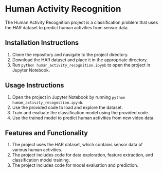 Human Activity Recognition
==========================
The Human Activity Recognition project is a classification problem that uses the HAR dataset to predict human activities from sensor data.
## Installation Instructions
1. Clone the repository and navigate to the project directory.
2. Download the HAR dataset and place it in the appropriate directory.
4. Run `python human_activity_recognition.ipynb` to open the project in Jupyter Notebook.
## Usage Instructions
1. Open the project in Jupyter Notebook by running `python human_activity_recognition.ipynb`.
2. Use the provided code to load and explore the dataset.
3. Train and evaluate the classification model using the provided code.
4. Use the trained model to predict human activities from new video data.
## Features and Functionality
1. The project uses the HAR dataset, which contains sensor data of various human activities.
2. The project includes code for data exploration, feature extraction, and classification model training.
3. The project includes code for model evaluation and prediction.
